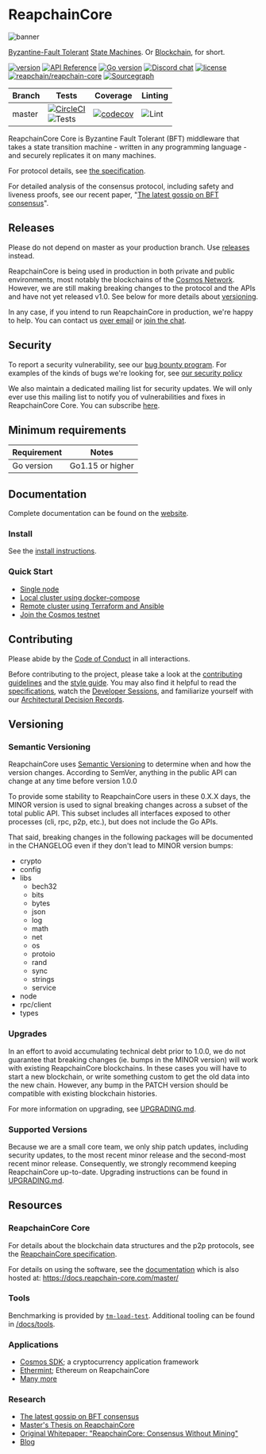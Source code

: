 # ReapchainCore

![banner](docs/reapchain-core-core-image.jpg)

[Byzantine-Fault Tolerant](https://en.wikipedia.org/wiki/Byzantine_fault_tolerance)
[State Machines](https://en.wikipedia.org/wiki/State_machine_replication).
Or [Blockchain](<https://en.wikipedia.org/wiki/Blockchain_(database)>), for short.

[![version](https://img.shields.io/github/tag/reapchain/reapchain-core.svg)](https://github.com/reapchain/reapchain-core/releases/latest)
[![API Reference](https://camo.githubusercontent.com/915b7be44ada53c290eb157634330494ebe3e30a/68747470733a2f2f676f646f632e6f72672f6769746875622e636f6d2f676f6c616e672f6764646f3f7374617475732e737667)](https://pkg.go.dev/github.com/reapchain/reapchain-core)
[![Go version](https://img.shields.io/badge/go-1.15-blue.svg)](https://github.com/moovweb/gvm)
[![Discord chat](https://img.shields.io/discord/669268347736686612.svg)](https://discord.gg/AzefAFd)
[![license](https://img.shields.io/github/license/reapchain/reapchain-core.svg)](https://github.com/reapchain/reapchain-core/blob/master/LICENSE)
[![reapchain/reapchain-core](https://tokei.rs/b1/github/reapchain/reapchain-core?category=lines)](https://github.com/reapchain/reapchain-core)
[![Sourcegraph](https://sourcegraph.com/github.com/reapchain/reapchain-core/-/badge.svg)](https://sourcegraph.com/github.com/reapchain/reapchain-core?badge)

| Branch | Tests                                                                                                                                                                                                                                                  | Coverage                                                                                                                             | Linting                                                                    |
| ------ | ------------------------------------------------------------------------------------------------------------------------------------------------------------------------------------------------------------------------------------------------------ | ------------------------------------------------------------------------------------------------------------------------------------ | -------------------------------------------------------------------------- |
| master | [![CircleCI](https://circleci.com/gh/reapchain/reapchain-core/tree/master.svg?style=shield)](https://circleci.com/gh/reapchain/reapchain-core/tree/master) </br> ![Tests](https://github.com/reapchain/reapchain-core/workflows/Tests/badge.svg?branch=master) | [![codecov](https://codecov.io/gh/reapchain/reapchain-core/branch/master/graph/badge.svg)](https://codecov.io/gh/reapchain/reapchain-core) | ![Lint](https://github.com/reapchain/reapchain-core/workflows/Lint/badge.svg) |

ReapchainCore Core is Byzantine Fault Tolerant (BFT) middleware that takes a state transition machine - written in any programming language -
and securely replicates it on many machines.

For protocol details, see [the specification](https://github.com/reapchain-core/spec).

For detailed analysis of the consensus protocol, including safety and liveness proofs,
see our recent paper, "[The latest gossip on BFT consensus](https://arxiv.org/abs/1807.04938)".

## Releases

Please do not depend on master as your production branch. Use [releases](https://github.com/reapchain/reapchain-core/releases) instead.

ReapchainCore is being used in production in both private and public environments,
most notably the blockchains of the [Cosmos Network](https://cosmos.network/).
However, we are still making breaking changes to the protocol and the APIs and have not yet released v1.0.
See below for more details about [versioning](#versioning).

In any case, if you intend to run ReapchainCore in production, we're happy to help. You can
contact us [over email](mailto:hello@interchain.berlin) or [join the chat](https://discord.gg/AzefAFd).

## Security

To report a security vulnerability, see our [bug bounty
program](https://hackerone.com/reapchain-core). 
For examples of the kinds of bugs we're looking for, see [our security policy](SECURITY.md)

We also maintain a dedicated mailing list for security updates. We will only ever use this mailing list
to notify you of vulnerabilities and fixes in ReapchainCore Core. You can subscribe [here](http://eepurl.com/gZ5hQD).

## Minimum requirements

| Requirement | Notes            |
| ----------- | ---------------- |
| Go version  | Go1.15 or higher |

## Documentation

Complete documentation can be found on the [website](https://docs.reapchain-core.com/master/).

### Install

See the [install instructions](/docs/introduction/install.md).

### Quick Start

- [Single node](/docs/introduction/quick-start.md)
- [Local cluster using docker-compose](/docs/networks/docker-compose.md)
- [Remote cluster using Terraform and Ansible](/docs/networks/terraform-and-ansible.md)
- [Join the Cosmos testnet](https://cosmos.network/testnet)

## Contributing

Please abide by the [Code of Conduct](CODE_OF_CONDUCT.md) in all interactions.

Before contributing to the project, please take a look at the [contributing guidelines](CONTRIBUTING.md)
and the [style guide](STYLE_GUIDE.md). You may also find it helpful to read the
[specifications](https://github.com/reapchain-core/spec), watch the [Developer Sessions](/docs/DEV_SESSIONS.md), 
and familiarize yourself with our
[Architectural Decision Records](https://github.com/reapchain/reapchain-core/tree/master/docs/architecture).

## Versioning

### Semantic Versioning

ReapchainCore uses [Semantic Versioning](http://semver.org/) to determine when and how the version changes.
According to SemVer, anything in the public API can change at any time before version 1.0.0

To provide some stability to ReapchainCore users in these 0.X.X days, the MINOR version is used
to signal breaking changes across a subset of the total public API. This subset includes all
interfaces exposed to other processes (cli, rpc, p2p, etc.), but does not
include the Go APIs.

That said, breaking changes in the following packages will be documented in the
CHANGELOG even if they don't lead to MINOR version bumps:

- crypto
- config
- libs
    - bech32
    - bits
    - bytes
    - json
    - log
    - math
    - net
    - os
    - protoio
    - rand
    - sync
    - strings
    - service
- node
- rpc/client
- types

### Upgrades

In an effort to avoid accumulating technical debt prior to 1.0.0,
we do not guarantee that breaking changes (ie. bumps in the MINOR version)
will work with existing ReapchainCore blockchains. In these cases you will
have to start a new blockchain, or write something custom to get the old
data into the new chain. However, any bump in the PATCH version should be 
compatible with existing blockchain histories.


For more information on upgrading, see [UPGRADING.md](./UPGRADING.md).

### Supported Versions

Because we are a small core team, we only ship patch updates, including security updates,
to the most recent minor release and the second-most recent minor release. Consequently,
we strongly recommend keeping ReapchainCore up-to-date. Upgrading instructions can be found
in [UPGRADING.md](./UPGRADING.md).

## Resources

### ReapchainCore Core

For details about the blockchain data structures and the p2p protocols, see the
[ReapchainCore specification](https://docs.reapchain-core.com/master/spec/).

For details on using the software, see the [documentation](/docs/) which is also
hosted at: <https://docs.reapchain-core.com/master/>

### Tools

Benchmarking is provided by [`tm-load-test`](https://github.com/informalsystems/tm-load-test).
Additional tooling can be found in [/docs/tools](/docs/tools).

### Applications

- [Cosmos SDK](http://github.com/cosmos/cosmos-sdk); a cryptocurrency application framework
- [Ethermint](http://github.com/cosmos/ethermint); Ethereum on ReapchainCore
- [Many more](https://reapchain-core.com/ecosystem)

### Research

- [The latest gossip on BFT consensus](https://arxiv.org/abs/1807.04938)
- [Master's Thesis on ReapchainCore](https://atrium.lib.uoguelph.ca/xmlui/handle/10214/9769)
- [Original Whitepaper: "ReapchainCore: Consensus Without Mining"](https://reapchain-core.com/static/docs/reapchain-core.pdf)
- [Blog](https://blog.cosmos.network/reapchain-core/home)
